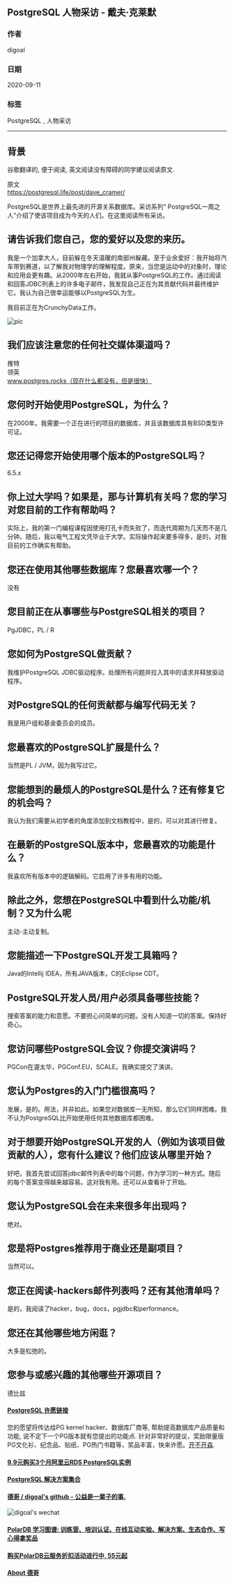 ## PostgreSQL 人物采访 - 戴夫·克莱默                                                  
                                                                                                                    
### 作者                                                                                                                    
digoal                                                                                                                    
                                                                                                                    
### 日期                                                                                                                    
2020-09-11                                                                                                                    
                                                                                                                    
### 标签                                                                                                                    
PostgreSQL , 人物采访                                                                                                          
                                                                                                                    
----                                                                                                                    
                                                                                                                    
## 背景                                                                      
谷歌翻译的, 便于阅读, 英文阅读没有障碍的同学建议阅读原文.                                                                        
                                                                     
原文                                                                                                                 
https://postgresql.life/post/dave_cramer/                               
                                                                                                        
PostgreSQL是世界上最先进的开源关系数据库。采访系列“ PostgreSQL一周之人”介绍了使该项目成为今天的人们。在这里阅读所有采访。                                                                                                        
                                                                                            
## 请告诉我们您自己，您的爱好以及您的来历。    
我是一个加拿大人，目前躲在冬天温暖的南部州躲藏。至于业余爱好：我开始将汽车带到赛道，以了解我对物理学的理解程度。原来，当您是运动中的对象时，理论和应用会更有趣。从2000年左右开始，我就从事PostgreSQL的工作。通过阅读和回答JDBC列表上的许多电子邮件，我发现自己正在为其贡献代码并最终维护它。我认为自己很幸运能够以PostgreSQL为生。    
    
我目前正在为CrunchyData工作。    
    
![pic](https://postgresql.life/images/posts/dave_cramer_600.jpg)                                                                                            
                                                                              
## 我们应该注意您的任何社交媒体渠道吗？    
推特    
领英    
www.postgres.rocks（现在什么都没有，但是很快）    
## 您何时开始使用PostgreSQL，为什么？    
在2000年。我需要一个正在进行的项目的数据库，并且该数据库具有BSD类型许可证。    
    
## 您还记得您开始使用哪个版本的PostgreSQL吗？    
6.5.x    
    
## 你上过大学吗？如果是，那与计算机有关吗？您的学习对您目前的工作有帮助吗？    
实际上，我的第一门编程课程因使用打孔卡而失败了，而迭代周期为几天而不是几分钟。随后，我以电气工程文凭毕业于大学。实际操作起来要多得多，是的，对我目前的工作确实有帮助。    
    
## 您还在使用其他哪些数据库？您最喜欢哪一个？    
没有    
    
## 您目前正在从事哪些与PostgreSQL相关的项目？    
PgJDBC，PL / R    
    
## 您如何为PostgreSQL做贡献？    
我维护PostgreSQL JDBC驱动程序。处理所有问题并拉入其中的请求并释放驱动程序。    
    
## 对PostgreSQL的任何贡献都与编写代码无关？    
我是用户组和基金委员会的成员。    
    
## 您最喜欢的PostgreSQL扩展是什么？    
当然是PL / JVM，因为我写过它。    
    
## 您能想到的最烦人的PostgreSQL是什么？还有修复它的机会吗？    
我认为我们需要从初学者的角度添加到文档教程中，是的，可以对其进行修复。    
    
## 在最新的PostgreSQL版本中，您最喜欢的功能是什么？    
我喜欢所有版本中的逻辑解码。它启用了许多有用的功能。    
    
## 除此之外，您想在PostgreSQL中看到什么功能/机制？又为什么呢    
主动-主动复制。    
    
## 您能描述一下PostgreSQL开发工具箱吗？    
Java的Intellij IDEA，所有JAVA版本，C的Eclipse CDT。    
    
## PostgreSQL开发人员/用户必须具备哪些技能？    
搜索答案的能力和意愿。不要担心问简单的问题。没有人知道一切的答案。保持好奇心。    
    
## 您访问哪些PostgreSQL会议？你提交演讲吗？    
PGCon在渥太华，PGConf.EU，SCALE。我确实提交了演讲。    
    
## 您认为Postgres的入门门槛很高吗？    
发展，是的。用法，并非如此。如果您对数据库一无所知，那么它们同样困难。我不认为PostgreSQL比开始使用任何其他数据库都困难。    
    
## 对于想要开始PostgreSQL开发的人（例如为该项目做贡献的人），您有什么建议？他们应该从哪里开始？    
好吧，我首先尝试回答jdbc邮件列表中的每个问题，作为学习的一种方式。随后的每个答案变得越来越容易。这对我有用。还可以从查看补丁开始。    
    
## 您认为PostgreSQL会在未来很多年出现吗？    
绝对。    
    
## 您是将Postgres推荐用于商业还是副项目？    
当然可以。    
    
## 您正在阅读-hackers邮件列表吗？还有其他清单吗？    
是的，我阅读了hacker，bug，docs，pgjdbc和performance。    
    
## 您还在其他哪些地方闲逛？    
大多是松弛的。    
    
## 您参与或感兴趣的其他哪些开源项目？    
德比兹    
  
#### [PostgreSQL 许愿链接](https://github.com/digoal/blog/issues/76 "269ac3d1c492e938c0191101c7238216")
您的愿望将传达给PG kernel hacker、数据库厂商等, 帮助提高数据库产品质量和功能, 说不定下一个PG版本就有您提出的功能点. 针对非常好的提议，奖励限量版PG文化衫、纪念品、贴纸、PG热门书籍等，奖品丰富，快来许愿。[开不开森](https://github.com/digoal/blog/issues/76 "269ac3d1c492e938c0191101c7238216").  
  
  
#### [9.9元购买3个月阿里云RDS PostgreSQL实例](https://www.aliyun.com/database/postgresqlactivity "57258f76c37864c6e6d23383d05714ea")
  
  
#### [PostgreSQL 解决方案集合](https://yq.aliyun.com/topic/118 "40cff096e9ed7122c512b35d8561d9c8")
  
  
#### [德哥 / digoal's github - 公益是一辈子的事.](https://github.com/digoal/blog/blob/master/README.md "22709685feb7cab07d30f30387f0a9ae")
  
  
![digoal's wechat](../pic/digoal_weixin.jpg "f7ad92eeba24523fd47a6e1a0e691b59")
  
  
#### [PolarDB 学习图谱: 训练营、培训认证、在线互动实验、解决方案、生态合作、写心得拿奖品](https://www.aliyun.com/database/openpolardb/activity "8642f60e04ed0c814bf9cb9677976bd4")
  
  
#### [购买PolarDB云服务折扣活动进行中, 55元起](https://www.aliyun.com/activity/new/polardb-yunparter?userCode=bsb3t4al "e0495c413bedacabb75ff1e880be465a")
  
  
#### [About 德哥](https://github.com/digoal/blog/blob/master/me/readme.md "a37735981e7704886ffd590565582dd0")
  

